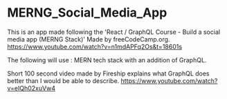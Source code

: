 # MERNG_Social_Media_App
This is an app made following the 'React / GraphQL Course - Build a social media app (MERNG Stack)' Made by freeCodeCamp.org.
https://www.youtube.com/watch?v=n1mdAPFq2Os&t=18601s

The following will use : MERN tech stack with an addition of GraphQL.

Short 100 second video made by Fireship explains what GraphQL does better than I would be able to describe.
https://www.youtube.com/watch?v=eIQh02xuVw4